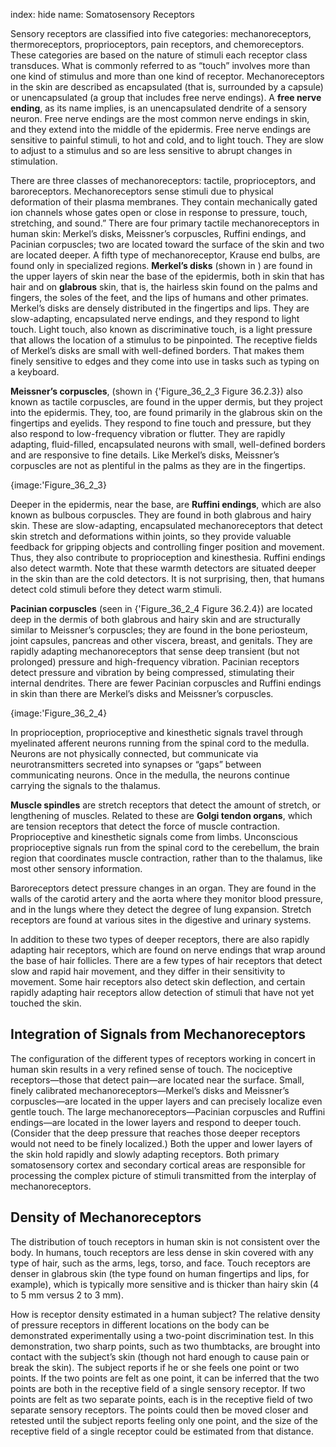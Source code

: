 index: hide
name: Somatosensory Receptors

Sensory receptors are classified into five categories: mechanoreceptors, thermoreceptors, proprioceptors, pain receptors, and chemoreceptors. These categories are based on the nature of stimuli each receptor class transduces. What is commonly referred to as “touch” involves more than one kind of stimulus and more than one kind of receptor. Mechanoreceptors in the skin are described as encapsulated (that is, surrounded by a capsule) or unencapsulated (a group that includes free nerve endings). A  **free nerve ending**, as its name implies, is an unencapsulated dendrite of a sensory neuron. Free nerve endings are the most common nerve endings in skin, and they extend into the middle of the epidermis. Free nerve endings are sensitive to painful stimuli, to hot and cold, and to light touch. They are slow to adjust to a stimulus and so are less sensitive to abrupt changes in stimulation.

There are three classes of mechanoreceptors: tactile, proprioceptors, and baroreceptors. Mechanoreceptors sense stimuli due to physical deformation of their plasma membranes. They contain mechanically gated ion channels whose gates open or close in response to pressure, touch, stretching, and sound.” There are four primary tactile mechanoreceptors in human skin: Merkel’s disks, Meissner’s corpuscles, Ruffini endings, and Pacinian corpuscles; two are located toward the surface of the skin and two are located deeper. A fifth type of mechanoreceptor, Krause end bulbs, are found only in specialized regions.  **Merkel’s disks** (shown in ) are found in the upper layers of skin near the base of the epidermis, both in skin that has hair and on  **glabrous** skin, that is, the hairless skin found on the palms and fingers, the soles of the feet, and the lips of humans and other primates. Merkel’s disks are densely distributed in the fingertips and lips. They are slow-adapting, encapsulated nerve endings, and they respond to light touch. Light touch, also known as discriminative touch, is a light pressure that allows the location of a stimulus to be pinpointed. The receptive fields of Merkel’s disks are small with well-defined borders. That makes them finely sensitive to edges and they come into use in tasks such as typing on a keyboard.

 **Meissner’s corpuscles**, (shown in {'Figure_36_2_3 Figure 36.2.3}) also known as tactile corpuscles, are found in the upper dermis, but they project into the epidermis. They, too, are found primarily in the glabrous skin on the fingertips and eyelids. They respond to fine touch and pressure, but they also respond to low-frequency vibration or flutter. They are rapidly adapting, fluid-filled, encapsulated neurons with small, well-defined borders and are responsive to fine details. Like Merkel’s disks, Meissner’s corpuscles are not as plentiful in the palms as they are in the fingertips.


{image:'Figure_36_2_3}
        

Deeper in the epidermis, near the base, are  **Ruffini endings**, which are also known as bulbous corpuscles. They are found in both glabrous and hairy skin. These are slow-adapting, encapsulated mechanoreceptors that detect skin stretch and deformations within joints, so they provide valuable feedback for gripping objects and controlling finger position and movement. Thus, they also contribute to proprioception and kinesthesia. Ruffini endings also detect warmth. Note that these warmth detectors are situated deeper in the skin than are the cold detectors. It is not surprising, then, that humans detect cold stimuli before they detect warm stimuli.

 **Pacinian corpuscles** (seen in {'Figure_36_2_4 Figure 36.2.4}) are located deep in the dermis of both glabrous and hairy skin and are structurally similar to Meissner’s corpuscles; they are found in the bone periosteum, joint capsules, pancreas and other viscera, breast, and genitals. They are rapidly adapting mechanoreceptors that sense deep transient (but not prolonged) pressure and high-frequency vibration. Pacinian receptors detect pressure and vibration by being compressed, stimulating their internal dendrites. There are fewer Pacinian corpuscles and Ruffini endings in skin than there are Merkel’s disks and Meissner’s corpuscles.


{image:'Figure_36_2_4}
        

In proprioception, proprioceptive and kinesthetic signals travel through myelinated afferent neurons running from the spinal cord to the medulla. Neurons are not physically connected, but communicate via neurotransmitters secreted into synapses or “gaps” between communicating neurons. Once in the medulla, the neurons continue carrying the signals to the thalamus.

 **Muscle spindles** are stretch receptors that detect the amount of stretch, or lengthening of muscles. Related to these are  **Golgi tendon organs**, which are tension receptors that detect the force of muscle contraction. Proprioceptive and kinesthetic signals come from limbs. Unconscious proprioceptive signals run from the spinal cord to the cerebellum, the brain region that coordinates muscle contraction, rather than to the thalamus, like most other sensory information.

Baroreceptors detect pressure changes in an organ. They are found in the walls of the carotid artery and the aorta where they monitor blood pressure, and in the lungs where they detect the degree of lung expansion. Stretch receptors are found at various sites in the digestive and urinary systems.

In addition to these two types of deeper receptors, there are also rapidly adapting hair receptors, which are found on nerve endings that wrap around the base of hair follicles. There are a few types of hair receptors that detect slow and rapid hair movement, and they differ in their sensitivity to movement. Some hair receptors also detect skin deflection, and certain rapidly adapting hair receptors allow detection of stimuli that have not yet touched the skin.

## Integration of Signals from Mechanoreceptors

The configuration of the different types of receptors working in concert in human skin results in a very refined sense of touch. The nociceptive receptors—those that detect pain—are located near the surface. Small, finely calibrated mechanoreceptors—Merkel’s disks and Meissner’s corpuscles—are located in the upper layers and can precisely localize even gentle touch. The large mechanoreceptors—Pacinian corpuscles and Ruffini endings—are located in the lower layers and respond to deeper touch. (Consider that the deep pressure that reaches those deeper receptors would not need to be finely localized.) Both the upper and lower layers of the skin hold rapidly and slowly adapting receptors. Both primary somatosensory cortex and secondary cortical areas are responsible for processing the complex picture of stimuli transmitted from the interplay of mechanoreceptors.

## Density of Mechanoreceptors

The distribution of touch receptors in human skin is not consistent over the body. In humans, touch receptors are less dense in skin covered with any type of hair, such as the arms, legs, torso, and face. Touch receptors are denser in glabrous skin (the type found on human fingertips and lips, for example), which is typically more sensitive and is thicker than hairy skin (4 to 5 mm versus 2 to 3 mm).

How is receptor density estimated in a human subject? The relative density of pressure receptors in different locations on the body can be demonstrated experimentally using a two-point discrimination test. In this demonstration, two sharp points, such as two thumbtacks, are brought into contact with the subject’s skin (though not hard enough to cause pain or break the skin). The subject reports if he or she feels one point or two points. If the two points are felt as one point, it can be inferred that the two points are both in the receptive field of a single sensory receptor. If two points are felt as two separate points, each is in the receptive field of two separate sensory receptors. The points could then be moved closer and retested until the subject reports feeling only one point, and the size of the receptive field of a single receptor could be estimated from that distance.
